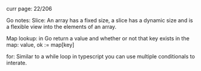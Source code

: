 curr page: 22/206

Go notes:
Slice: An array has a fixed size, a slice has a dynamic size and is a flexible view into the elements of an array.

Map lookup: in Go return a value and whether or not that key exists in the map:
value, ok := map[key]

for: Similar to a while loop in typescript you can use multiple conditionals to interate.
